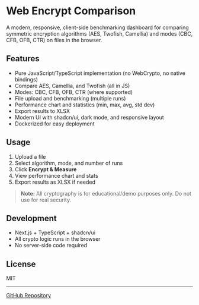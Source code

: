 # Web Encrypt Comparison

A modern, responsive, client-side benchmarking dashboard for comparing symmetric encryption algorithms (AES, Twofish, Camellia) and modes (CBC, CFB, OFB, CTR) on files in the browser.

## Features
- Pure JavaScript/TypeScript implementation (no WebCrypto, no native bindings)
- Compare AES, Camellia, and Twofish (all in JS)
- Modes: CBC, CFB, OFB, CTR (where supported)
- File upload and benchmarking (multiple runs)
- Performance chart and statistics (min, max, avg, std dev)
- Export results to XLSX
- Modern UI with shadcn/ui, dark mode, and responsive layout
- Dockerized for easy deployment

## Usage
1. Upload a file
2. Select algorithm, mode, and number of runs
3. Click **Encrypt & Measure**
4. View performance chart and stats
5. Export results as XLSX if needed

> **Note:** All cryptography is for educational/demo purposes only. Do not use for real security.

## Development
- Next.js + TypeScript + shadcn/ui
- All crypto logic runs in the browser
- No server-side code required

## License
MIT

---

[GitHub Repository](https://github.com/failoverid/WebEncryptComparison)
